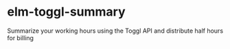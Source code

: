 # elm-toggl-summary
Summarize your working hours using the Toggl API and distribute half hours for billing
